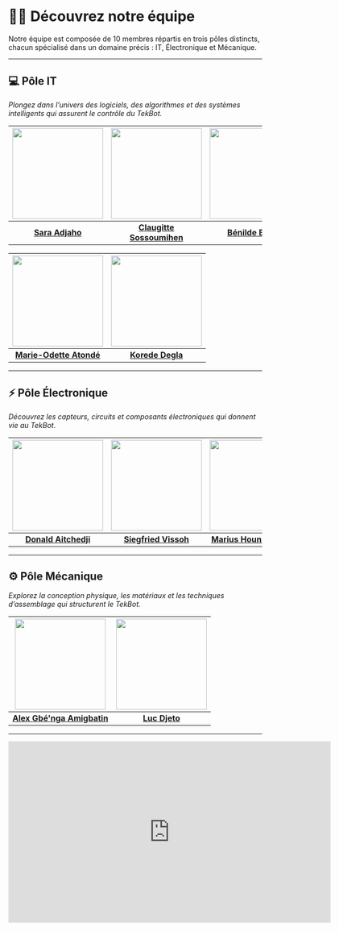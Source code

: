 # 👨‍🔧 Découvrez notre équipe

Notre équipe est composée de 10 membres répartis en trois pôles distincts, chacun spécialisé dans un domaine précis : IT, Électronique et Mécanique.

---

## 💻 Pôle IT

*Plongez dans l’univers des logiciels, des algorithmes et des systèmes intelligents qui assurent le contrôle du TekBot.*

| <img src="/Sara.jpg" width="180"/> | <img src="/claugitte.jpg" width="180"/> | <img src="/benilde.jpg" width="180"/> |
|:--:|:--:|:--:|
| [**Sara Adjaho**](https://www.linkedin.com/in/saraadjaho) | [**Claugitte Sossoumihen**](https://www.linkedin.com/in/claugittesossoumihen) | [**Bénilde Bossa**](https://www.linkedin.com/in/benildebossa)|

| <img src="/marie-odette.jpg" width="180"/> | <img src="/korede.jpg" width="180"/> |
|:--:|:--:|
 | [**Marie-Odette Atondé**](https://www.linkedin.com/in/marieodetteatonde) |  [**Korede Degla**](https://www.linkedin.com/in/korededegla) |

---

## ⚡ Pôle Électronique

*Découvrez les capteurs, circuits et composants électroniques qui donnent vie au TekBot.*

| <img src="/donald.jpg" width="180"/> | <img src="/siegfried.jpg" width="180"/> | <img src="/Marus.jpg" width="180"/> |
|:--:|:--:|:--:|
| [**Donald Aitchedji**](https://www.linkedin.com/in/donaldaitchedji) | [**Siegfried Vissoh**](https://www.linkedin.com/in/siegfriedvissoh) | [**Marius Hounkpetohou**](https://www.linkedin.com/in/mariushounkpetohou) |

---

## ⚙️ Pôle Mécanique

*Explorez la conception physique, les matériaux et les techniques d’assemblage qui structurent le TekBot.*

| <img src="/Alex.jpg" width="180"/> | <img src="/luc.jpg" width="180"/> |
|:--:|:--:|
| [**Alex Gbé'nga Amigbatin**](https://www.linkedin.com/in/alexamigbatin) | [**Luc Djeto**](https://www.linkedin.com/in/lucdjeto) | 

---
<iframe title="vimeo-player" src="https://player.vimeo.com/video/1096605096" width="640" height="360" frameborder="0"    allowfullscreen></iframe>
